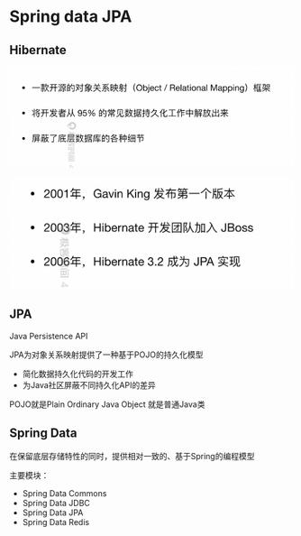 # Spring data JPA

## Hibernate

![image-20250603223504251](assets/image-20250603223504251.png)

![image-20250603223536371](assets/image-20250603223536371.png)





## JPA

Java Persistence API

JPA为对象关系映射提供了一种基于POJO的持久化模型

- 简化数据持久化代码的开发工作
- 为Java社区屏蔽不同持久化API的差异



POJO就是Plain Ordinary Java Object 就是普通Java类





## Spring Data

在保留底层存储特性的同时，提供相对一致的、基于Spring的编程模型

主要模块：

- Spring Data Commons
- Spring Data JDBC
- Spring Data JPA
- Spring Data Redis

